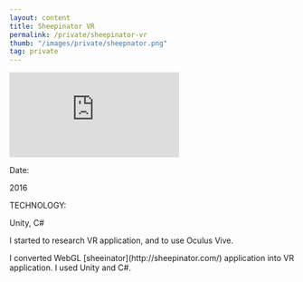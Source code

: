 ```yaml
---
layout: content
title: Sheepinator VR
permalink: /private/sheepinator-vr
thumb: "/images/private/sheepnator.png"
tag: private
---
```


<div class="video-wrapper">
<iframe  src="https://www.youtube.com/embed/kPw1zaqfZhE" frameborder="0" allowfullscreen></iframe>
</div>

<div class="post-category">
<p class="post-title">Date:</p>
<p class="post-value">2016</p>
</div>

<div class="post-category">
<p class="post-title">TECHNOLOGY:</p>
<p class="post-value">Unity, C#</p>
</div>

<div class="post-description">  
<p>
I started to research VR application, and to use Oculus Vive.
</p>
<p>
I converted WebGL [sheeinator](http://sheepinator.com/) application into VR application. I used Unity and C#.
</p>
</div>
 <div class="m-margin"></div>


[workurl]: http://kenji-special.tv/vr
